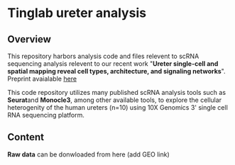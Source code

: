 # Tinglab ureter analysis


## Overview

This repository harbors analysis code and files relevent to scRNA sequencing analysis relevent to our recent work "**Ureter single-cell and spatial mapping reveal cell types, architecture, and signaling networks**". Preprint avaialable [here](https://www.biorxiv.org/content/10.1101/2021.12.22.473889v1)

This code repository utilizes many published scRNA analysis tools such as **Seurat**and **Monocle3**, among other available tools, to explore the cellular heterogenity of the human ureters (n=10) using 10X Genomics 3' single cell RNA sequencing platform.

## Content



**Raw data** can be donwloaded from here (add GEO link)


